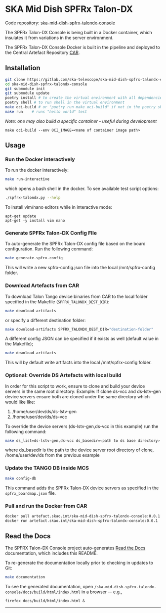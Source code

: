 # SKA Mid Dish SPFRx Talon-DX

Code repository: [ska-mid-dish-spfrx-talondx-console](https://gitlab.com/ska-telescope/ska-mid-dish-spfrx-talondx-console)

The SPFRx Talon-DX Console is being built in a Docker container, which insulates it from variations in the server environment. 

The SPFRx Talon-DX Console Docker is built in the pipeline and deployed to the Central Artefact Repository [CAR](https://artefact.skatelescope.org/#browse/browse:docker-internal:v2%2Fska-mid-dish-spfrx-talondx-console).


## Installation
```bash
git clone https://gitlab.com/ska-telescope/ska-mid-dish-spfrx-talondx-console
cd ska-mid-dish-spfrx-talondx-console
git submodule init
git submodule update
poetry install # to create the virtual environment with all dependencies
poetry shell # to run shell in the virtual environment
make oci-build # or "poetry run make oci-build" if not in the poetry shell
make run    # runs "hello world" test
```

*Note: one may also build a specific container - useful during development*
```
make oci-build --env OCI_IMAGE=<name of container image path>
```

## Usage
### Run the Docker interactively
To run the docker interactively:
```bash
make run-interactive
```
which opens a bash shell in the docker. 
To see available test script options: 
```bash
./spfrx-talondx.py --help
```
To install vim/nano editors while in interactive mode:
```
apt-get update
apt-get -y install vim nano
```


### Generate SPFRx Talon-DX Config FIle
To auto-generate the SPFRx Talon-DX config file based on the board configuration. Run the following command:
```bash
make generate-spfrx-config
```
This will write a new spfrx-config.json file into the local /mnt/spfrx-config folder.


### Download Artefacts from CAR
To download Talon Tango device binaries from CAR to the local folder specified in the Makefile (`SPFRX_TALONDX_DEST_DIR`): 
```bash
make download-artifacts
```
or specify a different destination folder:
```bash
make download-artifacts SPFRX_TALONDX_DEST_DIR="destination-folder"
```
A different config JSON can be specified if it exists as well (default value in the Makefile);
```bash
make download-artifacts
```
This will by default write artifacts into the local /mnt/spfrx-config folder.


### Optional: Override DS Artefacts with local build
In order for this script to work, ensure to clone and build your device servers in the same root directory:
Example: If clone ds-vcc and ds-lstv-gen device servers ensure both are cloned under the same directory which would like like:
1. /home/user/dev/ds/ds-lstv-gen
2. /home/user/dev/ds/ds-vcc

To override the device servers (ds-lstv-gen,ds-vcc in this example) run the following command:
```bash
make ds_list=ds-lstv-gen,ds-vcc ds_basedir=<path to ds base directory> mcs_dir=<path to mcs checkout> ds-override-local
```
where ds_basedir is the path to the device server root directory of clone, /home/user/dev/ds from the previous example 



### Update the TANGO DB inside MCS
```bash
make config-db
```
This command adds the SPFRx Talon-DX device servers as specified in the `spfrx_boardmap.json` file.



### Pull and run the Docker from CAR
```bash
docker pull artefact.skao.int/ska-mid-dish-spfrx-talondx-console:0.0.1
docker run artefact.skao.int/ska-mid-dish-spfrx-talondx-console:0.0.1
```


## Read the Docs
The SPFRX Talon-DX Console project auto-generates [Read the Docs](https://developer.skao.int/projects/ska-mid-dish-spfrx-talondx-console/en/latest/) documentation, which includes this README.

To re-generate the documentation locally prior to checking in updates to Git:
```bash
make documentation
```
To see the generated documentation, open `/ska-mid-dish-spfrx-talondx-console/docs/build/html/index.html` in a browser -- e.g.,
```
firefox docs/build/html/index.html &
```

---




